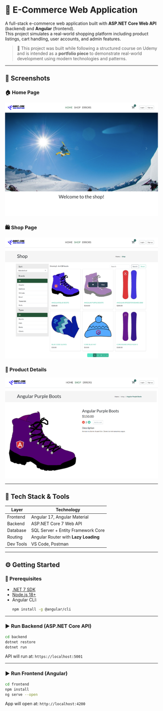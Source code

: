 # 🛒 E-Commerce Web Application

A full-stack e-commerce web application built with **ASP.NET Core Web API** (backend) and **Angular** (frontend).  
This project simulates a real-world shopping platform including product listings, cart handling, user accounts, and admin features.

> 🎯 This project was built while following a structured course on Udemy and is intended as a **portfolio piece** to demonstrate real-world development using modern technologies and patterns.

---

## 📸 Screenshots

### 🏠 Home Page
![Home Page](screenshots/Home-Page.png)

### 🛍️ Shop Page
![Shop Page](screenshots/Shop-Page.png)

### 📄 Product Details
![Product Details](screenshots/Product-Details.png)

---

## 🧰 Tech Stack & Tools

| Layer       | Technology                             |
|-------------|-----------------------------------------|
| Frontend    | Angular 17, Angular Material            |
| Backend     | ASP.NET Core 7 Web API                  |
| Database    | SQL Server + Entity Framework Core      |
| Routing     | Angular Router with **Lazy Loading**    |
| Dev Tools   | VS Code, Postman                        |

---

## ⚙️ Getting Started

### 🔧 Prerequisites

- [.NET 7 SDK](https://dotnet.microsoft.com/en-us/download)
- [Node.js 18+](https://nodejs.org/)
- Angular CLI:
  ```bash
  npm install -g @angular/cli
  ```

---

### ▶️ Run Backend (ASP.NET Core API)

```bash
cd backend
dotnet restore
dotnet run
```

API will run at: `https://localhost:5001`

---

### ▶️ Run Frontend (Angular)

```bash
cd frontend
npm install
ng serve --open
```

App will open at: `http://localhost:4200`

